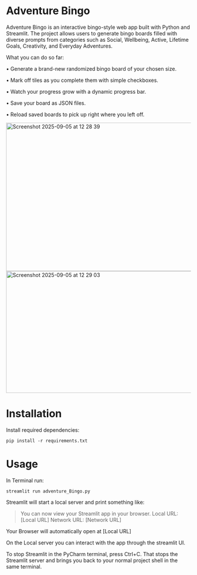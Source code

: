 # Adventure Bingo

Adventure Bingo is an interactive bingo-style web app built with Python and Streamlit. The project allows users to generate bingo boards filled with diverse prompts from categories such as Social, Wellbeing, Active, Lifetime Goals, Creativity, and Everyday Adventures.

What you can do so far:

•	Generate a brand-new randomized bingo board of your chosen size.

•	Mark off tiles as you complete them with simple checkboxes.

•	Watch your progress grow with a dynamic progress bar.

•	Save your board as JSON files.

•	Reload saved boards to pick up right where you left off.

<img width="507" height="403" alt="Screenshot 2025-09-05 at 12 28 39" src="https://github.com/user-attachments/assets/882befb8-1292-4979-b478-036a1c94b9bf" />
<img width="822" height="331" alt="Screenshot 2025-09-05 at 12 29 03" src="https://github.com/user-attachments/assets/20eee494-63f3-43cb-891b-dfe7372bc054" />

# Installation

Install required dependencies:
```
pip install -r requirements.txt
```

# Usage

In Terminal run:
```
streamlit run adventure_Bingo.py
```
Streamlit will start a local server and print something like:
 
> You can now view your Streamlit app in your browser.
> Local URL: [Local URL]
> Network URL: [Network URL]

Your Browser will automatically open at [Local URL]

On the Local server you can interact with the app through the streamlit UI.

To stop Streamlit in the PyCharm terminal, press Ctrl+C. That stops the Streamlit server and brings you back to your normal project shell in the same terminal.


